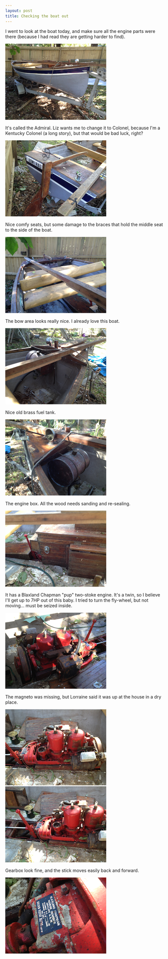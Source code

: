 ```yaml
---
layout: post
title: Checking the boat out
---
```


I went to look at the boat today, and make sure all the engine parts were there (because I had read they are getting harder to find).

![placeholder](/public/images/IMG_1551.png)

It's called the Admiral.  Liz wants me to change it to Colonel, because I'm a Kentucky Colonel (a long story), but that would be bad luck, right?

![placeholder](/public/images/IMG_1547.png)

Nice comfy seats, but some damage to the braces that hold the middle seat to the side of the boat.

![placeholder](/public/images/IMG_1549.png)

The bow area looks really nice. I already love this boat.

![placeholder](/public/images/IMG_1550.png)

Nice old brass fuel tank.

![placeholder](/public/images/IMG_1543.png)

The engine box.  All the wood needs sanding and re-sealing.

![placeholder](/public/images/IMG_1548.png)

It has a Blaxland Chapman "pup" two-stoke engine. It's a twin, so I believe I'll get up to 7HP out of this baby. I tried to turn the fly-wheel, but not moving... must be seized inside.

![placeholder](/public/images/IMG_1542.png)

The magneto was missing, but Lorraine said it was up at the house in a dry place.

![placeholder](/public/images/IMG_1544.png)
![placeholder](/public/images/IMG_1545.png)

Gearbox look fine, and the stick moves easily back and forward.

![placeholder](/public/images/IMG_1546.png)

